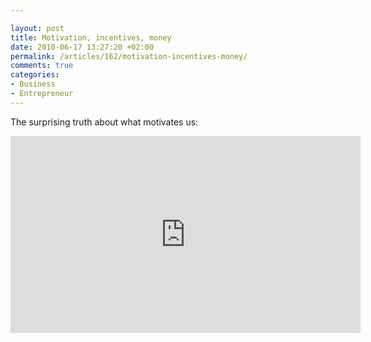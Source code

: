 ```yaml
---

layout: post
title: Motivation, incentives, money
date: 2010-06-17 13:27:20 +02:00
permalink: /articles/162/motivation-incentives-money/
comments: true
categories: 
- Business
- Entrepreneur
---
```


The surprising truth about what motivates us:

<iframe width="560" height="315" src="https://www.youtube.com/embed/u6XAPnuFjJc" title="YouTube video player" frameborder="0" allow="accelerometer; autoplay; clipboard-write; encrypted-media; gyroscope; picture-in-picture; web-share" referrerpolicy="strict-origin-when-cross-origin" allowfullscreen></iframe>
